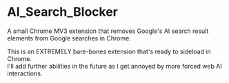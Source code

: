 # AI_Search_Blocker
A small Chrome MV3 extension that removes Google's AI search result elements from Google searches in Chrome.

This is an EXTREMELY bare-bones extension that's ready to sideload in Chrome.\
I'll add further abilities in the future as I get annoyed by more forced web AI interactions.
